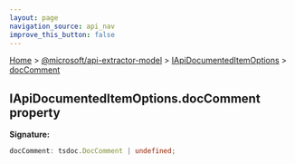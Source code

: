 ```yaml
---
layout: page
navigation_source: api_nav
improve_this_button: false
---
```



[Home](./index.md) &gt; [@microsoft/api-extractor-model](./api-extractor-model.md) &gt; [IApiDocumentedItemOptions](./api-extractor-model.iapidocumenteditemoptions.md) &gt; [docComment](./api-extractor-model.iapidocumenteditemoptions.doccomment.md)

## IApiDocumentedItemOptions.docComment property

<b>Signature:</b>

```typescript
docComment: tsdoc.DocComment | undefined;
```
